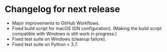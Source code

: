 <!-- SPDX-FileCopyrightText: 2022 geisserml <geisserml@gmail.com> -->
<!-- SPDX-License-Identifier: CC-BY-4.0 -->

<!-- List character: dash (-) -->

# Changelog for next release
- Major improvements to GitHub Workflows.
- Fixed build script for macOS (GN configuration). (Making the build script compatible with Windows is still work in progress.)
- Fixed test suite on Windows (cleanup failure).
- Fixed test suite on Python < 3.7.
